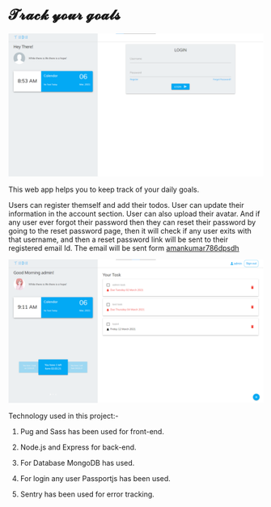 # 𝓣𝓻𝓪𝓬𝓴  𝔂𝓸𝓾𝓻  𝓰𝓸𝓪𝓵𝓼

[![Track your goals](track-your-goals.png)](https://app---todo.herokuapp.com/login)

This web app helps you to keep track of your daily goals.

Users can register themself and add their todos. User can update their information in the account section. User can also upload their avatar. And if any user ever forgot their password then they can reset their password by going to the reset password page, then it will check if any user exits with that username, and then a reset password link will be sent to their registered email Id. The email will be sent form [amankumar786dpsdh](mailto:amankumar786dpsdh@gmail.com?subject=HelpMe)

[![Track your goals](track-your-goals2.png)](https://app---todo.herokuapp.com/login)

Technology used in this project:-

1. Pug and Sass has been used for front-end.

1. Node.js and Express for back-end.

1. For Database MongoDB has used.

1. For login any user Passportjs has been used.

1. Sentry has been used for error tracking.
